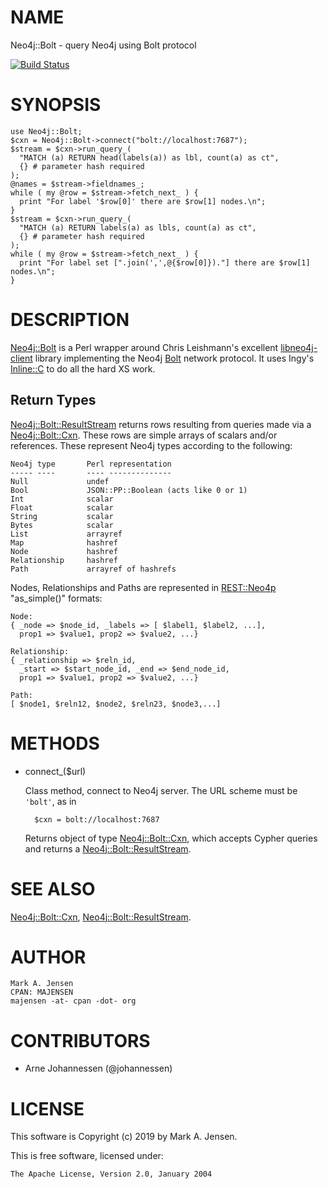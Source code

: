 # NAME

Neo4j::Bolt - query Neo4j using Bolt protocol

[![Build Status](https://travis-ci.org/majensen/perlbolt.svg?branch=master)](https://travis-ci.org/majensen/perlbolt)

# SYNOPSIS

    use Neo4j::Bolt;
    $cxn = Neo4j::Bolt->connect("bolt://localhost:7687");
    $stream = $cxn->run_query_(
      "MATCH (a) RETURN head(labels(a)) as lbl, count(a) as ct",
      {} # parameter hash required
    );
    @names = $stream->fieldnames_;
    while ( my @row = $stream->fetch_next_ ) {
      print "For label '$row[0]' there are $row[1] nodes.\n";
    }
    $stream = $cxn->run_query_(
      "MATCH (a) RETURN labels(a) as lbls, count(a) as ct",
      {} # parameter hash required
    );
    while ( my @row = $stream->fetch_next_ ) {
      print "For label set [".join(',',@{$row[0]})."] there are $row[1] nodes.\n";
    }

# DESCRIPTION

[Neo4j::Bolt](/lib/Neo4j/Bolt.md) is a Perl wrapper around Chris Leishmann's excellent
[libneo4j-client](https://github.com/cleishm/libneo4j-client) library
implementing the Neo4j [Bolt](https://boltprotocol.org/) network
protocol. It uses Ingy's [Inline::C](https://metacpan.org/pod/Inline::C) to do all the hard XS work.

## Return Types

[Neo4j::Bolt::ResultStream](/lib/Neo4j/Bolt/ResultStream.md) returns rows resulting from queries made 
via a [Neo4j::Bolt::Cxn](/lib/Neo4j/Bolt/Cxn.md). These rows are simple arrays of scalars and/or
references. These represent Neo4j types according to the following:

    Neo4j type       Perl representation
    ----- ----       ---- --------------
    Null             undef
    Bool             JSON::PP::Boolean (acts like 0 or 1)
    Int              scalar
    Float            scalar
    String           scalar
    Bytes            scalar
    List             arrayref
    Map              hashref
    Node             hashref
    Relationship     hashref
    Path             arrayref of hashrefs

Nodes, Relationships and Paths are represented in [REST::Neo4p](https://metacpan.org/pod/REST::Neo4p) "as\_simple()"
formats:

    Node:
    { _node => $node_id, _labels => [ $label1, $label2, ...],
      prop1 => $value1, prop2 => $value2, ...}

    Relationship:
    { _relationship => $reln_id, 
      _start => $start_node_id, _end => $end_node_id,
      prop1 => $value1, prop2 => $value2, ...}

    Path:
    [ $node1, $reln12, $node2, $reln23, $node3,...]

# METHODS

- connect\_($url)

    Class method, connect to Neo4j server. The URL scheme must be `'bolt'`, as in

        $cxn = bolt://localhost:7687

    Returns object of type [Neo4j::Bolt::Cxn](/lib/Neo4j/Bolt/Cxn.md), which accepts Cypher queries and
    returns a [Neo4j::Bolt::ResultStream](/lib/Neo4j/Bolt/ResultStream.md).

# SEE ALSO

[Neo4j::Bolt::Cxn](/lib/Neo4j/Bolt/Cxn.md), [Neo4j::Bolt::ResultStream](/lib/Neo4j/Bolt/ResultStream.md).

# AUTHOR

    Mark A. Jensen
    CPAN: MAJENSEN
    majensen -at- cpan -dot- org

# CONTRIBUTORS

- Arne Johannessen (@johannessen)

# LICENSE

This software is Copyright (c) 2019 by Mark A. Jensen.

This is free software, licensed under:

    The Apache License, Version 2.0, January 2004
